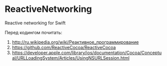 ReactiveNetworking
==================

Reactive networking for Swift

Перед кодингом почитать:

1. http://ru.wikipedia.org/wiki/Реактивное_программирование
2. https://github.com/ReactiveCocoa/ReactiveCocoa
3. https://developer.apple.com/library/ios/documentation/Cocoa/Conceptual/URLLoadingSystem/Articles/UsingNSURLSession.html

